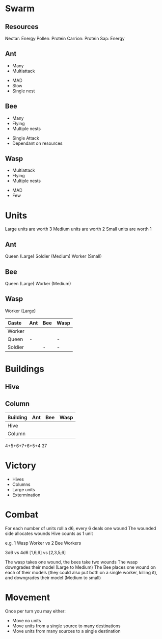 # Swarm

## Resources

Nectar: Energy
Pollen: Protein
Carrion: Protein
Sap: Energy

## Ant
+ Many
+ Multiattack
- MAD
- Slow
- Single nest

## Bee
+ Many
+ Flying
+ Multiple nests
- Single Attack
- Dependant on resources

## Wasp
+ Multiattack
+ Flying
+ Multiple nests
- MAD
- Few

# Units
Large units are worth 3
Medium units are worth 2
Small units are worth 1

## Ant
Queen (Large)
Soldier (Medium)
Worker (Small)

## Bee
Queen (Large)
Worker (Medium)

## Wasp
Worker (Large)

|Caste|Ant|Bee|Wasp|
|:-|:-|:-|:-|
|Worker||||
|Queen|-||-|
|Soldier||-|-|

# Buildings

## Hive
## Column

|Building|Ant|Bee|Wasp|
|:-|:-|:-|:-|
|Hive||||
|Column||||


4+5+6+7+6+5+4
37

# Victory

- Hives
- Columns
- Large units
- Extermination

# Combat
For each number of units roll a d6, every 6 deals one wound
The wounded side allocates wounds
Hive counts as 1 unit

e.g. 1 Wasp Worker vs 2 Bee Workers

3d6 vs 4d6
[1,6,6] vs [2,3,5,6]

The wasp takes one wound, the bees take two wounds
The wasp downgrades their model (Large to Medium)
The Bee places one wound on each of their models (they could also put both on a single worker, killing it), and downgrades their model (Medium to small)


# Movement
Once per turn you may either:

- Move no units
- Move units from a single source to many destinations
- Move units from many sources to a single destination




